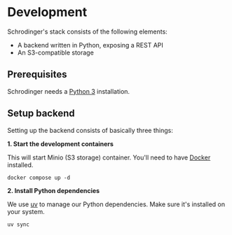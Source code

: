 # Development

Schrodinger's stack consists of the following elements:

- A backend written in Python, exposing a REST API
- An S3-compatible storage

## Prerequisites

Schrodinger needs a [Python 3](https://www.python.org/downloads/) installation.

## Setup backend

Setting up the backend consists of basically three things:

**1. Start the development containers**

This will start Minio (S3 storage) container. You'll need to have [Docker](https://docs.docker.com/get-started/) installed.

    docker compose up -d

**2. Install Python dependencies**

We use [uv](https://docs.astral.sh/uv/) to manage our Python dependencies. Make sure it's installed on your system.

    uv sync

